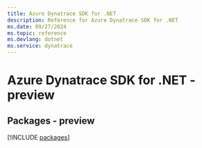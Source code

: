 ```yaml
---
title: Azure Dynatrace SDK for .NET
description: Reference for Azure Dynatrace SDK for .NET
ms.date: 09/27/2024
ms.topic: reference
ms.devlang: dotnet
ms.service: dynatrace
---
```

# Azure Dynatrace SDK for .NET - preview
## Packages - preview
[!INCLUDE [packages](dynatrace-index.md)]